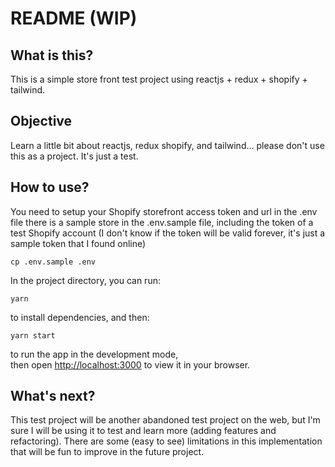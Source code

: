# README (WIP)

## What is this?
This is a simple store front test project using reactjs + redux + shopify + tailwind.

## Objective
Learn a little bit about reactjs, redux shopify, and tailwind... please don't use this as a project. It's just a test.

## How to use?
You need to setup your Shopify storefront access token and url in the .env file
there is a sample store in the .env.sample file, including the token of a test Shopify account (I don't know if the token will be valid forever, it's just a sample token that I found online)

```cp .env.sample .env```

In the project directory, you can run:

```yarn```

to install dependencies, and then:

```yarn start```

to run the app in the development mode,\
then open [http://localhost:3000](http://localhost:3000) to view it in your browser.


## What's next?
This test project will be another abandoned test project on the web, but I'm sure I will be using it to test and learn more (adding features and refactoring). There are some (easy to see) limitations in this implementation that will be fun to improve in the future project.
